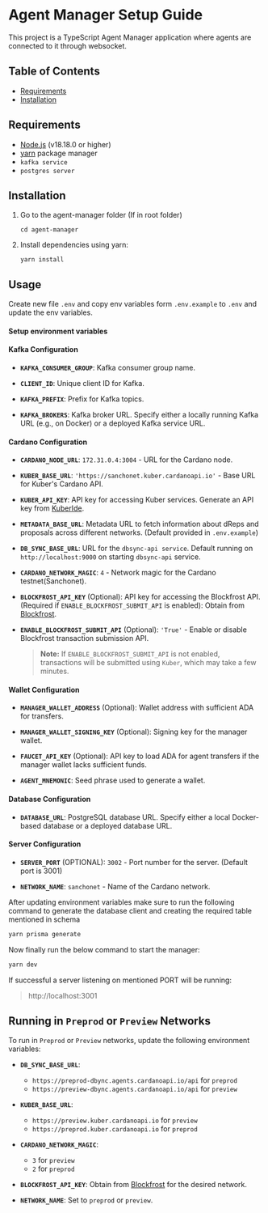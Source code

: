 # Agent Manager Setup Guide

This project is a TypeScript Agent Manager application where agents are connected to it through websocket.

## Table of Contents

-   [Requirements](#requirements)
-   [Installation](#installation)

## Requirements

-   [Node.js](https://nodejs.org/) (v18.18.0 or higher)
-   [yarn](https://yarnpkg.com/) package manager
-   `kafka service`
-   `postgres server`

## Installation

1. Go to the agent-manager folder (If in root folder)

    ```shell
    cd agent-manager
    ```

2. Install dependencies using yarn:

    ```shell
    yarn install
    ```

## Usage

Create new file `.env` and copy env variables form `.env.example` to `.env` and update the env variables.

#### Setup environment variables

#### Kafka Configuration

-   **`KAFKA_CONSUMER_GROUP`**: Kafka consumer group name.

-   **`CLIENT_ID`**: Unique client ID for Kafka.
-   **`KAFKA_PREFIX`**: Prefix for Kafka topics.
-   **`KAFKA_BROKERS`**: Kafka broker URL. Specify either a locally running Kafka URL (e.g., on Docker) or a deployed Kafka service URL.

#### Cardano Configuration

-   **`CARDANO_NODE_URL`**: `172.31.0.4:3004` - URL for the Cardano node.

-   **`KUBER_BASE_URL`**: `'https://sanchonet.kuber.cardanoapi.io'` - Base URL for Kuber's Cardano API.
-   **`KUBER_API_KEY`**: API key for accessing Kuber services. Generate an API key from [KuberIde](https://kuberide.com/kuber/settings/api-keys).
-   **`METADATA_BASE_URL`**: Metadata URL to fetch information about dReps and proposals across different networks. (Default provided in `.env.example`)
-   **`DB_SYNC_BASE_URL`**: URL for the `dbsync-api service`. Default running on `http://localhost:9000` on starting `dbsync-api` service.
-   **`CARDANO_NETWORK_MAGIC`**: `4` - Network magic for the Cardano testnet(Sanchonet).
-   **`BLOCKFROST_API_KEY`** (Optional): API key for accessing the Blockfrost API. (Required if `ENABLE_BLOCKFROST_SUBMIT_API` is enabled): Obtain from [Blockfrost](https://blockfrost.io/).
-   **`ENABLE_BLOCKFROST_SUBMIT_API`** (Optional): `'True'` - Enable or disable Blockfrost transaction submission API.
    > **Note:** If `ENABLE_BLOCKFROST_SUBMIT_API` is not enabled, transactions will be submitted using `Kuber`, which may take a few minutes.

#### Wallet Configuration

-   **`MANAGER_WALLET_ADDRESS`** (Optional): Wallet address with sufficient ADA for transfers.

-   **`MANAGER_WALLET_SIGNING_KEY`** (Optional): Signing key for the manager wallet.
-   **`FAUCET_API_KEY`** (Optional): API key to load ADA for agent transfers if the manager wallet lacks sufficient funds.
-   **`AGENT_MNEMONIC`**: Seed phrase used to generate a wallet.

#### Database Configuration

-   **`DATABASE_URL`**: PostgreSQL database URL. Specify either a local Docker-based database or a deployed database URL.

#### Server Configuration

-   **`SERVER_PORT`** (OPTIONAL): `3002` - Port number for the server. (Default port is 3001)

-   **`NETWORK_NAME`**: `sanchonet` - Name of the Cardano network.

After updating environment variables make sure to run the following command to generate the database client and creating the required table mentioned in schema

```bash
yarn prisma generate
```

Now finally run the below command to start the manager:

```bash
yarn dev
```

If successful a server listening on mentioned PORT will be running:

> http://localhost:3001

## Running in `Preprod` or `Preview` Networks

To run in `Preprod` or `Preview` networks, update the following environment variables:

-   **`DB_SYNC_BASE_URL`**:

    -   `https://preprod-dbync.agents.cardanoapi.io/api` for `preprod`
    -   `https://preview-dbync.agents.cardanoapi.io/api` for `preview`
-   **`KUBER_BASE_URL`**:

    -   `https://preview.kuber.cardanoapi.io` for `preview`
    -   `https://preprod.kuber.cardanoapi.io` for `preprod`
-   **`CARDANO_NETWORK_MAGIC`**:

    -   `3` for `preview`
    -   `2` for `preprod`
-   **`BLOCKFROST_API_KEY`**: Obtain from [Blockfrost](https://blockfrost.io/) for the desired network.
-   **`NETWORK_NAME`**: Set to `preprod` or `preview`.

